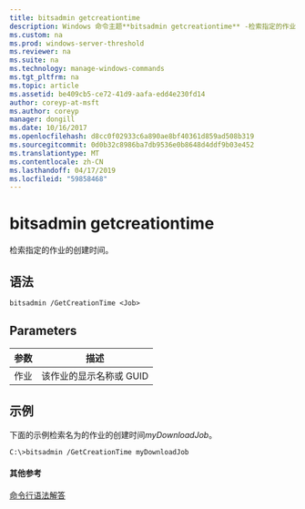```yaml
---
title: bitsadmin getcreationtime
description: Windows 命令主题**bitsadmin getcreationtime** -检索指定的作业的创建时间。
ms.custom: na
ms.prod: windows-server-threshold
ms.reviewer: na
ms.suite: na
ms.technology: manage-windows-commands
ms.tgt_pltfrm: na
ms.topic: article
ms.assetid: be409cb5-ce72-41d9-aafa-edd4e230fd14
author: coreyp-at-msft
ms.author: coreyp
manager: dongill
ms.date: 10/16/2017
ms.openlocfilehash: d8cc0f02933c6a890ae8bf40361d859ad508b319
ms.sourcegitcommit: 0d0b32c8986ba7db9536e0b8648d4ddf9b03e452
ms.translationtype: MT
ms.contentlocale: zh-CN
ms.lasthandoff: 04/17/2019
ms.locfileid: "59858468"
---
```

# <a name="bitsadmin-getcreationtime"></a>bitsadmin getcreationtime



检索指定的作业的创建时间。

## <a name="syntax"></a>语法

```
bitsadmin /GetCreationTime <Job>
```

## <a name="parameters"></a>Parameters

|参数|描述|
|---------|-----------|
|作业|该作业的显示名称或 GUID|

## <a name="BKMK_examples"></a>示例

下面的示例检索名为的作业的创建时间*myDownloadJob*。
```
C:\>bitsadmin /GetCreationTime myDownloadJob
```

#### <a name="additional-references"></a>其他参考

[命令行语法解答](command-line-syntax-key.md)